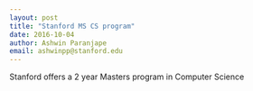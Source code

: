 ```yaml
---
layout: post
title: "Stanford MS CS program"
date: 2016-10-04
author: Ashwin Paranjape
email: ashwinpp@stanford.edu
---
```


Stanford offers a 2 year Masters program in Computer Science
